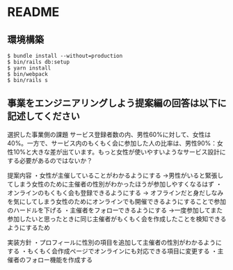 # README

## 環境構築
```
$ bundle install --without=production
$ bin/rails db:setup
$ yarn install
$ bin/webpack
$ bin/rails s
```

## 事業をエンジニアリングしよう提案編の回答は以下に記述してください
選択した事業側の課題
サービス登録者数の内、男性60%に対して、女性は40%。一方で、サービス内のもくもく会に参加した人の比率は、男性90%：女性10%と大きな差が出ています。もっと女性が使いやすいようなサービス設計にする必要があるのではないか？

提案内容
・女性が主催していることがわかるようにする
→男性がいると緊張してしまう女性のために主催者の性別がわかったほうが参加しやすくなるはず
・オンラインのもくもく会も登録できるようにする
→ オフラインだと身だしなみを気にしてしまう女性のためにオンラインでも開催できるようにすることで参加のハードルを下げる
・主催者をフォローできるようにする
→一度参加してまた参加したいと思ったときに同じ主催者がもくもく会を作成したことを検知できるようにするため


実装方針
・プロフィールに性別の項目を追加して主催者の性別がわかるようにする
・もくもく会作成ページでオンラインにも対応できる項目に変更する
・主催者のフォロー機能を作成する
